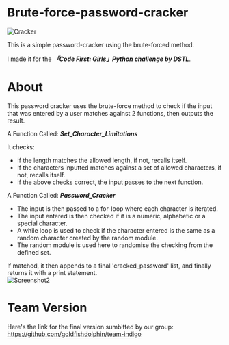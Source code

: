 # Brute-force-password-cracker

![Cracker](https://user-images.githubusercontent.com/76782671/222556885-ae293fd9-383d-4b40-83c2-d53c07b01c74.png)</center>

This is a simple password-cracker using the brute-forced method. 
<br>

I made it for the ___「Code First: Girls」Python challenge by DSTL___.

# About
This password cracker uses the brute-force method to check if the input that was entered by a user matches against 2 functions, then outputs the result.

A Function Called: ___Set_Character_Limitations___

It checks:
- If the length matches the allowed length, if not, recalls itself.
- If the characters inputted matches against a set of allowed characters, if not, recalls itself.
- If the above checks correct, the input passes to the next function.

A Function Called: ___Password_Cracker___
- The input is then passed to a for-loop where each character is iterated.
- The input entered is then checked if it is a numeric, alphabetic or a special character.
- A while loop is used to check if the character entered is the same as a random character created by the random module.
- The random module is used here to randomise the checking from the defined set.

If matched, it then appends to a final 'cracked_password' list, and finally returns it with a print statement.
<br>
![Screenshot2](https://user-images.githubusercontent.com/76782671/222561206-c680da51-5c2f-4f9c-bd2b-076fccd20e59.png)


# Team Version
Here's the link for the final version sumbitted by our group: 
<br>
https://github.com/goldfishdolphin/team-indigo
